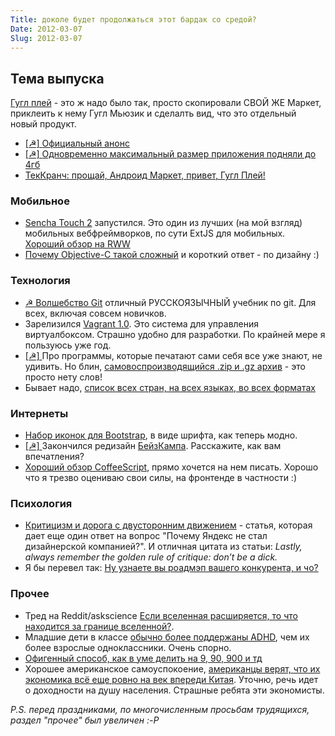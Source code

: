 ```yaml
---
Title: доколе будет продолжаться этот бардак со средой?
Date: 2012-03-07
Slug: 2012-03-07
---
```


## Тема выпуска
[Гугл плей](https://play.google.com/about/features/) - это ж надо было так, просто скопировали СВОЙ ЖЕ Маркет, приклеить к нему Гугл Мьюзик и сделалть вид, что это отдельный новый продукт.

* [[☭] ](http://habrahabr.ru/blogs/google/139538/) [Официальный анонс](http://android-developers.blogspot.com/2012/03/introducing-google-play.html)
* [[☭] ](http://habrahabr.ru/blogs/android_development/139505/) [Одновременно максимальный размер приложения подняли до 4гб](http://www.techieapps.com/google-raised-android-market-app-size-limit-from-50mb-to-a-whooping-4gb/)
* [ТекКранч: прощай, Андроид Маркет, привет, Гугл Плей!](http://techcrunch.com/2012/03/06/goodbye-android-market-hello-google-play/)

### Мобильное
* [Sencha Touch 2](http://www.sencha.com/blog/announcing-sencha-touch-2) запустился. Это один из лучших  (на мой взгляд) мобильных вебфреймворков, по сути ExtJS для мобильных. [Хороший обзор на RWW](http://www.readwriteweb.com/mobile/2012/03/sencha-touch-2-allows-develope.php)
* [Почему Objective-C такой сложный](http://ashfurrow.com/2012/03/why-objective-c-is-hard/) и короткий ответ - по дизайну :)

### Технология

* [☭ Волшебство Git](http://www-cs-students.stanford.edu/~blynn/gitmagic/intl/ru/) отличный РУССКОЯЗЫЧНЫЙ учебник по git. Для всех, включая совсем новичков.
* Зарелизился [Vagrant 1.0](http://vagrantup.com/). Это система для управления виртуалбоксом. Страшно удобно для разработки. По крайней мере я пользуюсь уже год.
* [[☭] ](http://habrahabr.ru/blogs/crazydev/119676/) Про программы, которые печатают сами себя все уже знают, не удивить. Но блин, [самовоспроизводящийся .zip и .gz архив](http://research.swtch.com/zip) - это просто нету слов!
* Бывает надо, [список всех стран, на всех языках, во всех форматах](http://dev.umpirsky.com/list-of-all-countries-in-all-languages-and-all-data-formats/)

### Интернеты
* [Набор иконок для Bootstrap](http://fortaweso.me/font-awesome/), в виде шрифта, как теперь модно.
* [[☭] ](http://habrahabr.ru/blogs/pm/139541/) Закончился редизайн [БейзКампа](http://basecamp.com/). Расскажите, как вам впечатления?
* [Хороший обзор CoffeeScript](http://www.gridlinked.info/oop-with-coffeescript-javascript/), прямо хочется на нем писать. Хорошо что я трезво оцениваю свои силы, на фронтенде в частности :)

### Психология
* [Критицизм и дорога с двусторонним движением](http://blog.intercom.io/criticism-and-two-way-streets/) - статья, которая дает еще один ответ на вопрос "Почему Яндекс не стал дизайнерской компанией?". И отличная цитата из статьи: *Lastly, always remember the golden rule of critique: don’t be a dick.*
* Я бы перевел так: [Ну узнаете вы роадмэп вашего конкурента, и чо?](http://blog.asmartbear.com/secret-business-plan.html)

### Прочее
* Тред на Reddit/askscience [Если вселенная расширяется, то что находится за границе вселенной?](http://www.reddit.com/r/askscience/comments/qk58k/what_is_space_expanding_into/).
* Младшие дети в классе [обычно более поддержаны ADHD](http://www.torontosun.com/2012/03/06/kids-born-later-in-the-year-more-likely-to-be-diagnosed-with-adhd-study), чем их более взрослые одноклассники. Очень спорно.
* [Офигенный способ, как в уме делить на 9, 90, 900 и тд](http://mathema-tricks.blogspot.com/2012/01/dividing-by-9-90-900-and-so-on-into.html)
* Хорошее американское самоуспокоение, [американцы верят, что их экономика всё еще ровно на век впереди Китая](http://mjperry.blogspot.com/2012/03/on-per-capita-basis-us-is-century-ahead.html). Уточню, речь идет о доходности на душу населения. Страшные ребята эти экономисты.

*P.S. перед праздниками, по многочисленным просьбам трудящихся, раздел "прочее" был увеличен :-P*